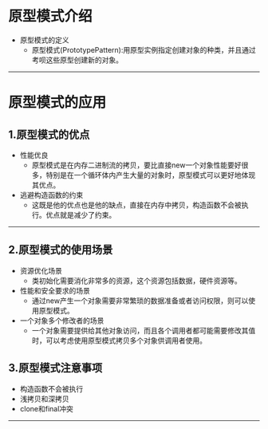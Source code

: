 # 原型模式介绍

- 原型模式的定义
    * 原型模式(PrototypePattern):用原型实例指定创建对象的种类，并且通过考呗这些原型创建新的对象。
***

# 原型模式的应用

## 1.原型模式的优点

- 性能优良
    * 原型模式是在内存二进制流的拷贝，要比直接new一个对象性能要好很多，特别是在一个循环体内产生大量的对象时，原型模式可以更好地体现其优点。
- 逃避构造函数的约束
    * 这既是他的优点也是他的缺点，直接在内存中拷贝，构造函数不会被执行。优点就是减少了约束。

***

## 2.原型模式的使用场景
- 资源优化场景
    * 类初始化需要消化非常多的资源，这个资源包括数据，硬件资源等。
- 性能和安全要求的场景
    * 通过new产生一个对象需要非常繁琐的数据准备或者访问权限，则可以使用原型模式。
- 一个对象多个修改者的场景
    * 一个对象需要提供给其他对象访问，而且各个调用者都可能需要修改其值时，可以考虑使用原型模式拷贝多个对象供调用者使用。

## 3.原型模式注意事项
- 构造函数不会被执行
- 浅拷贝和深拷贝
- clone和final冲突

***